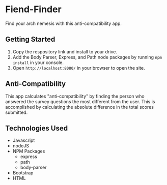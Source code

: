 # Fiend-Finder
Find your arch nemesis with this anti-compatibility app.

## Getting Started
1. Copy the respository link and install to your drive.
2. Add the Body Parser, Express, and Path node packages by running `npm install` in your console.
3. Open `http://localhost:8080/` in your browser to open the site.

## Anti-Compatibility

This app calculates "anti-compatibility" by finding the person who answered the survey questions the most different from the user. This is accomplished by calculating the absolute difference in the total scores submitted.

## Technologies Used

- Javascript
- nodeJS
- NPM Packages
  - express
  - path
  - body-parser
- Bootstrap
- HTML
